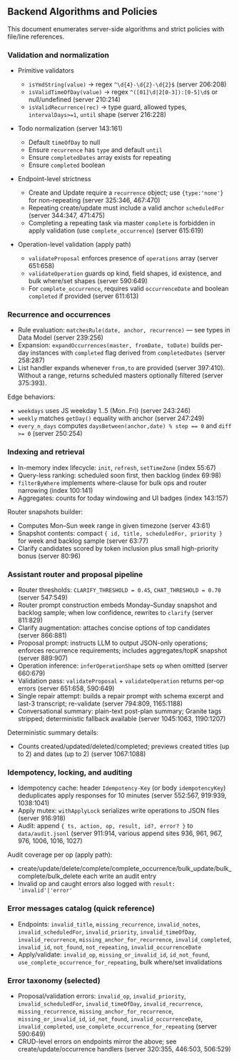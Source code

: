 ## Backend Algorithms and Policies

This document enumerates server-side algorithms and strict policies with file/line references.

### Validation and normalization

- Primitive validators
  - `isYmdString(value)` → regex `^\d{4}-\d{2}-\d{2}$` (server 206:208)
  - `isValidTimeOfDay(value)` → regex `^([01]\d|2[0-3]):[0-5]\d$` or null/undefined (server 210:214)
  - `isValidRecurrence(rec)` → type guard, allowed types, `intervalDays>=1`, `until` shape (server 216:228)

- Todo normalization (server 143:161)
  - Default `timeOfDay` to null
  - Ensure `recurrence` has `type` and default `until`
  - Ensure `completedDates` array exists for repeating
  - Ensure `completed` boolean

- Endpoint-level strictness
  - Create and Update require a `recurrence` object; use `{type:'none'}` for non-repeating (server 325:346, 467:470)
  - Repeating create/update must include a valid anchor `scheduledFor` (server 344:347, 471:475)
  - Completing a repeating task via master `complete` is forbidden in apply validation (use `complete_occurrence`) (server 615:619)

- Operation-level validation (apply path)
  - `validateProposal` enforces presence of `operations` array (server 651:658)
  - `validateOperation` guards op kind, field shapes, id existence, and bulk where/set shapes (server 590:649)
  - For `complete_occurrence`, requires valid `occurrenceDate` and boolean `completed` if provided (server 611:613)

### Recurrence and occurrences

- Rule evaluation: `matchesRule(date, anchor, recurrence)` — see types in Data Model (server 239:256)
- Expansion: `expandOccurrences(master, fromDate, toDate)` builds per-day instances with `completed` flag derived from `completedDates` (server 258:287)
- List handler expands whenever `from,to` are provided (server 397:410). Without a range, returns scheduled masters optionally filtered (server 375:393).

Edge behaviors:
- `weekdays` uses JS weekday 1..5 (Mon..Fri) (server 243:246)
- `weekly` matches `getDay()` equality with anchor (server 247:249)
- `every_n_days` computes `daysBetween(anchor,date) % step == 0` and `diff >= 0` (server 250:254)

### Indexing and retrieval

- In-memory index lifecycle: `init`, `refresh`, `setTimeZone` (index 55:67)
- Query-less ranking: scheduled soon first, then backlog (index 69:98)
- `filterByWhere` implements where-clause for bulk ops and router narrowing (index 100:141)
- Aggregates: counts for today windowing and UI badges (index 143:157)

Router snapshots builder:
- Computes Mon–Sun week range in given timezone (server 43:61)
- Snapshot contents: compact `{ id, title, scheduledFor, priority }` for week and backlog sample (server 63:77)
- Clarify candidates scored by token inclusion plus small high-priority bonus (server 80:96)

### Assistant router and proposal pipeline

- Router thresholds: `CLARIFY_THRESHOLD = 0.45`, `CHAT_THRESHOLD = 0.70` (server 547:549)
- Router prompt construction embeds Monday–Sunday snapshot and backlog sample; when low confidence, rewrites to `clarify` (server 811:829)
- Clarify augmentation: attaches concise options of top candidates (server 866:881)
- Proposal prompt: instructs LLM to output JSON-only operations; enforces recurrence requirements; includes aggregates/topK snapshot (server 889:907)
- Operation inference: `inferOperationShape` sets `op` when omitted (server 660:679)
- Validation pass: `validateProposal` + `validateOperation` returns per-op errors (server 651:658, 590:649)
- Single repair attempt: builds a repair prompt with schema excerpt and last-3 transcript; re-validate (server 794:809, 1165:1188)
- Conversational summary: plain-text post-plan summary; Granite tags stripped; deterministic fallback available (server 1045:1063, 1190:1207)

Deterministic summary details:
- Counts created/updated/deleted/completed; previews created titles (up to 2) and dates (up to 2) (server 1067:1088)

### Idempotency, locking, and auditing

- Idempotency cache: header `Idempotency-Key` (or body `idempotencyKey`) deduplicates apply responses for 10 minutes (server 552:567, 919:939, 1038:1041)
- Apply mutex: `withApplyLock` serializes write operations to JSON files (server 916:918)
- Audit: append `{ ts, action, op, result, id?, error? }` to `data/audit.jsonl` (server 911:914, various append sites 936, 961, 967, 976, 1006, 1016, 1027)

Audit coverage per op (apply path):
- create/update/delete/complete/complete_occurrence/bulk_update/bulk_complete/bulk_delete each write an audit entry
- Invalid op and caught errors also logged with `result: 'invalid'|'error'`
### Error messages catalog (quick reference)

- Endpoints: `invalid_title`, `missing_recurrence`, `invalid_notes`, `invalid_scheduledFor`, `invalid_priority`, `invalid_timeOfDay`, `invalid_recurrence`, `missing_anchor_for_recurrence`, `invalid_completed`, `invalid_id`, `not_found`, `not_repeating`, `invalid_occurrenceDate`
- Apply/validate: `invalid_op`, `missing_or_invalid_id`, `id_not_found`, `use_complete_occurrence_for_repeating`, bulk where/set invalidations


### Error taxonomy (selected)

- Proposal/validation errors: `invalid_op`, `invalid_priority`, `invalid_scheduledFor`, `invalid_timeOfDay`, `invalid_recurrence`, `missing_recurrence`, `missing_anchor_for_recurrence`, `missing_or_invalid_id`, `id_not_found`, `invalid_occurrenceDate`, `invalid_completed`, `use_complete_occurrence_for_repeating` (server 590:649)
- CRUD-level errors on endpoints mirror the above; see create/update/occurrence handlers (server 320:355, 446:503, 506:529)


